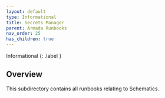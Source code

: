 ```yaml
---
layout: default
type: Informational
title: Secrets Manager
parent: Armada Runbooks
nav_order: 25
has_children: true
---
```


Informational
{: .label }

## Overview

This subdirectory contains all runbooks relating to Schematics.
